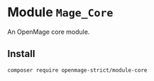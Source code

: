 # Module `Mage_Core`

An OpenMage core module.

## Install

``` bash
composer require openmage-strict/module-core
```

